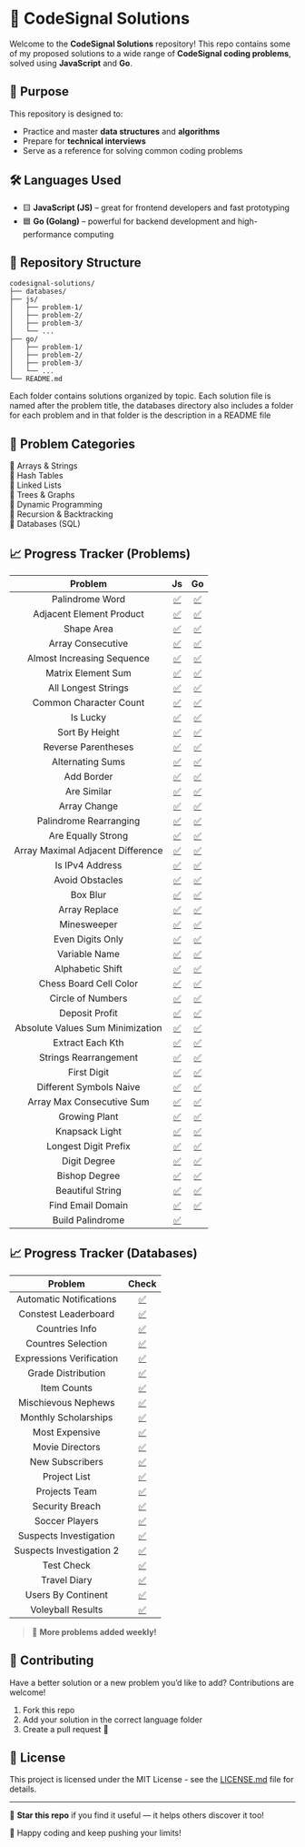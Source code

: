 # 🧠 CodeSignal Solutions

Welcome to the **CodeSignal Solutions** repository! This repo contains some of my proposed solutions to a wide range of **CodeSignal coding problems**, solved using **JavaScript** and **Go**.

## 🚀 Purpose

This repository is designed to:
- Practice and master **data structures** and **algorithms**
- Prepare for **technical interviews**
- Serve as a reference for solving common coding problems

## 🛠️ Languages Used

- 🟨 **JavaScript (JS)** – great for frontend developers and fast prototyping
- 🟦 **Go (Golang)** – powerful for backend development and high-performance computing

## 📂 Repository Structure

```
codesignal-solutions/
├── databases/
├── js/
│   ├── problem-1/
│   ├── problem-2/
│   ├── problem-3/
│   └── ...
├── go/
│   ├── problem-1/
│   ├── problem-2/
│   ├── problem-3/
│   └── ...
└── README.md
```

Each folder contains solutions organized by topic. Each solution file is named after the problem title, the databases directory also includes a folder for each problem and in that folder is the description in a README file
<!-- and includes:
- ✅ Problem description
- ✅ Time and space complexity
- ✅ Clear and concise code
- ✅ Comments explaining the logic -->

## 🧩 Problem Categories

🔹 Arrays & Strings  
🔹 Hash Tables  
🔹 Linked Lists  
🔹 Trees & Graphs  
🔹 Dynamic Programming  
🔹 Recursion & Backtracking  
🔹 Databases (SQL)


## 📈 Progress Tracker (Problems)


|             **Problem**             |                 **Js**                 |                               **Go**                               |
|:-----------------------------------:|:--------------------------------------:|:------------------------------------------------------------------:|
|           Palindrome Word           |       [✅](js/palindrome-word.js)       |             [✅](go/palindrome-word/palindrome-word.go)             |
|       Adjacent Element Product      |   [✅](js/adjacent-element-product.js)  |    [✅](go/adjacent-element-product/adjacent-element-product.go)    |
|              Shape Area             |          [✅](js/shape-area.js)         |                  [✅](go/shape-area/shape-area.go)                  |
|          Array Consecutive          |      [✅](js/array-consecutive.js)      |           [✅](go/array-consecutive/array-consecutive.go)           |
|      Almost Increasing Sequence     |  [✅](js/almost-increasing-sequence.js) |  [✅](go/almost-increasing-sequence/almost-increasing-sequence.go)  |
|          Matrix Element Sum         |      [✅](js/matrix-element-sum.js)     |          [✅](go/matrix-element-sum/matrix-element-sum.go)          |
|         All Longest Strings         |     [✅](js/all-longest-strings.js)     |         [✅](go/all-longest-strings/all-longest-strings.go)         |
|        Common Character Count       |    [✅](js/common-character-count.js)   |      [✅](go/common-character-count/common-character-count.go)      |
|               Is Lucky              |           [✅](js/is-lucky.js)          |                    [✅](go/is-lucky/is-lucky.go)                    |
|            Sort By Height           |        [✅](js/sort-by-height.js)       |              [✅](go/sort-by-height/sort-by-height.go)              |
|         Reverse Parentheses         |     [✅](js/reverse-parentheses.js)     |         [✅](go/reverse-parentheses/reverse-parentheses.go)         |
|           Alternating Sums          |       [✅](js/alternating-sums.js)      |            [✅](go/alternating-sums/alternating-sums.go)            |
|              Add Border             |          [✅](js/addBorder.js)          |                   [✅](go/addBorder/addBorder.go)                   |
|             Are Similar             |         [✅](js/are-similar.js)         |                 [✅](go/are-similar/are-similar.go)                 |
|             Array Change            |         [✅](js/array-change.js)        |                [✅](go/array-change/array-change.go)                |
|        Palindrome Rearranging       |    [✅](js/palindrome-rearranging.js)   |      [✅](go/palindrome-rearranging/palindrome-rearranging.go)      |
|          Are Equally Strong         |      [✅](js/are-equally-strong.js)     |          [✅](go/are-equally-strong/are-equally-strong.go)          |
| Array Maximal Adjacent   Difference | [✅](js/array-maximal-adjacent-diff.js) | [✅](go/array-maximal-adjacent-diff/array-maximal-adjacent-diff.go) |
|           Is IPv4 Address           |       [✅](js/is-IPv4-address.js)       |             [✅](go/is-IPv4-address/is-IPv4-address.go)             |
|           Avoid Obstacles           |       [✅](js/avoid-obstacles.js)       |             [✅](go/avoid-obstacles/avoid-obstacles.go)             |
|               Box Blur              |           [✅](js/box-blur.js)          |                    [✅](go/box-blur/box-blur.go)                    |
|            Array Replace            |        [✅](js/array-replace.js)        |               [✅](go/array-replace/array-replace.go)               |
|             Minesweeper             |         [✅](js/minesweeper.js)         |                 [✅](go/minesweeper/minesweeper.go)                 |
|           Even Digits Only          |       [✅](js/even-digits-only.js)      |            [✅](go/even-digits-only/even-digits-only.go)            |
|            Variable Name            |        [✅](js/variable-name.js)        |               [✅](go/variable-name/variable-name.go)               |
|           Alphabetic Shift          |       [✅](js/alphabetic-shift.js)      |            [✅](go/alphabetic-shift/alphabetic-shift.go)            |
|        Chess Board Cell Color       |    [✅](js/chess-board-cell-color.js)   |      [✅](go/chess-board-cell-color/chess-board-cell-color.go)      |
|          Circle of Numbers          |      [✅](js/circle-of-numbers.js)      |           [✅](go/circle-of-numbers/circle-of-numbers.go)           |
|            Deposit Profit           |        [✅](js/deposit-profit.js)       |              [✅](go/deposit-profit/deposit-profit.go)              |
|  Absolute Values Sum   Minimization |       [✅](js/abs-val-sum-min.js)       |             [✅](go/abs-val-sum-min/abs-val-sum-min.go)             |
|           Extract Each Kth          |       [✅](js/extract-each-kth.js)      |            [✅](go/extract-each-kth/extract-each-kth.go)            |
|        Strings Rearrangement        |    [✅](js/strings-rearrangement.js)    |       [✅](go/strings-rearrangement/strings-rearrangement.go)       |
|             First Digit             |         [✅](js/first-digit.js)         |                 [✅](go/first-digit/first-digit.go)                 |
|       Different Symbols Naive       |      [✅](js/diff-symblos-naive.js)     |          [✅](go/diff-symblos-naive/diff-symblos-naive.go)          |
|      Array Max Consecutive Sum      |      [✅](js/array-max-cons-sum.js)     |          [✅](go/array-max-cons-sum/array-max-cons-sum.go)          |
|            Growing Plant            |        [✅](js/growing-plant.js)        |               [✅](go/growing-plant/growing-plant.go)               |
|            Knapsack Light           |        [✅](js/knapsack-light.js)       |              [✅](go/knapsack-light/knapsack-light.go)              |
|         Longest Digit Prefix        |     [✅](js/longest-digit-prefix.js)    |        [✅](go/longest-digit-prefix/longest-digit-prefix.go)        |
|             Digit Degree            |         [✅](js/digit-degree.js)        |                [✅](go/digit-degree/digit-degree.go)                |
|            Bishop Degree            |        [✅](js/bishop-degree.js)        |               [✅](go/bishop-degree/bishop-degree.go)               |
|           Beautiful String          |       [✅](js/beautiful-string.js)      |            [✅](go/beautiful-string/beautiful-string.go)            |
|          Find Email Domain          |      [✅](js/find-email-domain.js)      |           [✅](go/find-email-domain/find-email-domain.go)           |
|          Build Palindrome           |      [✅](js/build-palindrome.js)       |                      |


## 📈 Progress Tracker (Databases)

|        **Problem**        |                                 **Check**                                 |
|:-------------------------:|:-------------------------------------------------------------------------:|
| Automatic   Notifications |     [✅](databases/automatic-notifications/automatic-notifications.sql)    |
|    Constest Leaderboard   |        [✅](databases/constest-leaderboard/constest-leaderboard.sql)       |
|       Countries Info      |              [✅](databases/countries-info/countries-info.sql)             |
|     Countres Selection    |          [✅](databases/countres-selection/countres-selection.sql)         |
|  Expressions Verification |    [✅](databases/expressions-verification/expressions-verification.sql)   |
|     Grade Distribution    |          [✅](databases/grade-distribution/grade-distribution.sql)         |
|        Item Counts        |                 [✅](databases/item-counts/item-counts.sql)                |
|    Mischievous Nephews    |         [✅](databases/mischievous-nephews/mischievous-nephews.sql)        |
|    Monthly Scholarships   |        [✅](databases/monthly-scholarships/monthly-scholarships.sql)       |
|       Most Expensive      |              [✅](databases/most-expensive/most-expensive.sql)             |
|      Movie Directors      |             [✅](databases/movie-directors/movie-directors.sql)            |
|      New Subscribers      |             [✅](databases/new-subscribers/new-subscribers.sql)            |
|        Project List       |                [✅](databases/project-list/project-list.sql)               |
|       Projects Team       |               [✅](databases/projects-team/projects-team.sql)              |
|      Security Breach      |             [✅](databases/security-breach/security-breach.sql)            |
|       Soccer Players      |              [✅](databases/soccer-players/soccer-players.sql)             |
|   Suspects Investigation  |      [✅](databases/suspects-investigation/suspects-investigation.sql)     |
|  Suspects Investigation 2 |    [✅](databases/suspects-investigation-2/suspects-investigation-2.sql)   |
|         Test Check        |                  [✅](databases/test-check/test-check.sql)                 |
|        Travel Diary       |                [✅](databases/travel-diary/travel-diary.sql)               |
|     Users By Continent    |          [✅](databases/users-by-continent/users-by-continent.sql)         |
|     Voleyball Results     |           [✅](databases/voleyball-results/voleyball-results.sql)          |

> 🧠 **More problems added weekly!**

## 🤝 Contributing

Have a better solution or a new problem you’d like to add? Contributions are welcome!

1. Fork this repo
2. Add your solution in the correct language folder
3. Create a pull request 🚀

## 📄 License

This project is licensed under the MIT License - see the [LICENSE.md](LICENSE.md) file for details.

---

🌟 **Star this repo** if you find it useful — it helps others discover it too!

💬 Happy coding and keep pushing your limits!
